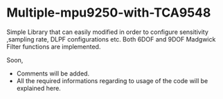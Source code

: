 # Multiple-mpu9250-with-TCA9548
Simple Library that can easily modified in order to configure sensitivity ,sampling rate, DLPF configurations etc. Both 6DOF and 9DOF Madgwick Filter functions are implemented.

Soon,
- Comments will be added.
- All the required informations regarding to usage of the code will be explained here.
